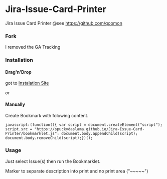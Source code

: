 # Jira-Issue-Card-Printer
Jira Issue Card Printer @see https://github.com/qoomon

### Fork
I removed the GA Tracking

### Installation
#### Drag'n'Drop
got to [Instalation Site](https://spuckydaslama.github.io/Jira-Issue-Card-Printer/bookmarkInstalation.html)

*or*

#### Manually
Create Bookmark with folowing content.
```
javascript:(function(){ var script = document.createElement("script"); script.src = "https://spuckydaslama.github.io/Jira-Issue-Card-Printer/bookmarklet.js"; document.body.appendChild(script); document.body.removeChild(script);})();
```

### Usage
Just select Issue(s) then run the Bookmarklet.

Marker to separate description into print and no print area ("~~~~~")
